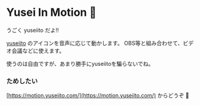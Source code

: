# Yusei In Motion 🎥
うごく yuseiito だよ!!

[yuseiito](https://twitter.com/yuseiito_) のアイコンを音声に応じて動かします。
OBS等と組み合わせて、ビデオ会議などに使えます。

使うのは自由ですが、あまり勝手にyuseiitoを騙らないでね。

### ためしたい

[https://motion.yuseiito.com/](https://motion.yuseiito.com/) からどうぞ 🐶

